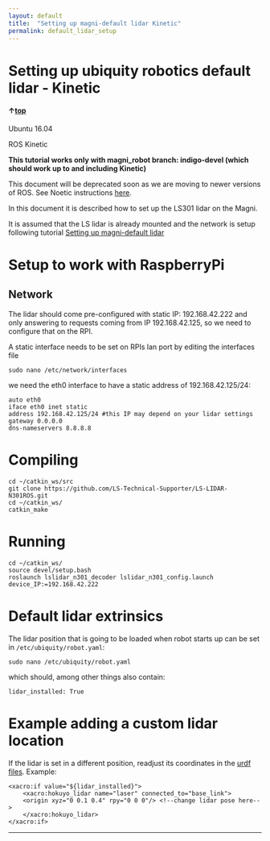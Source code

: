 ```yaml
---
layout: default
title:  "Setting up magni-default lidar Kinetic"
permalink: default_lidar_setup
---
```

# Setting up ubiquity robotics default lidar - Kinetic

#### &uarr;[top]( https://ubiquityrobotics.github.io/learn/)

Ubuntu 16.04

ROS Kinetic

**This tutorial works only with magni_robot branch: indigo-devel (which should work up to and including Kinetic)**

This document will be deprecated soon as we are moving to newer versions of ROS. See Noetic instructions [here](ls_lidar_setup_noetic.md).

In this document it is described how to set up the LS301 lidar on the Magni.

It is assumed that the LS lidar is already mounted and the network is setup following tutorial [Setting up magni-default lidar](/learn/doing_more/ls_lidar_setup_common.md)



# Setup to work with RaspberryPi

## Network
The lidar should come pre-configured with static IP: 192.168.42.222 and only answering to requests coming from IP 192.168.42.125, so we need to configure that on the RPI.

A static interface needs to be set on RPIs lan port by editing the interfaces file

    sudo nano /etc/network/interfaces

we need the eth0 interface to have a static address of 192.168.42.125/24:

    auto eth0
	iface eth0 inet static
	address 192.168.42.125/24 #this IP may depend on your lidar settings
	gateway 0.0.0.0
	dns-nameservers 8.8.8.8

# Compiling

    cd ~/catkin_ws/src
    git clone https://github.com/LS-Technical-Supporter/LS-LIDAR-N301ROS.git
    cd ~/catkin_ws/
    catkin_make
    

# Running

    cd ~/catkin_ws/
    source devel/setup.bash
    roslaunch lslidar_n301_decoder lslidar_n301_config.launch device_IP:=192.168.42.222
    

# Default lidar extrinsics

The lidar position that is going to be loaded when robot starts up can be set in  `/etc/ubiquity/robot.yaml`:

    sudo nano /etc/ubiquity/robot.yaml

which should, among other things also contain:

    lidar_installed: True


# Example adding a custom lidar location

If the lidar is set in a different position, readjust its coordinates in the [urdf files](https://github.com/UbiquityRobotics/magni_robot/blob/4c43300e4fc08a37f5206c9db85a6e11105f91d6/magni_description/urdf/magni.urdf.xacro#L205). Example:

    <xacro:if value="${lidar_installed}">
        <xacro:hokuyo_lidar name="laser" connected_to="base_link">
        <origin xyz="0 0.1 0.4" rpy="0 0 0"/> <!--change lidar pose here-->
        </xacro:hokuyo_lidar>
    </xacro:if>

***